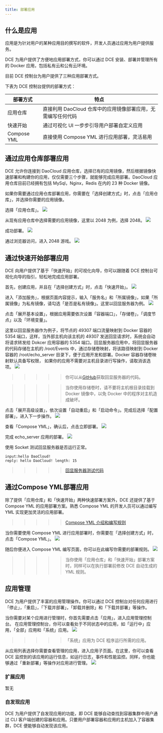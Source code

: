 ```yaml
---
title: 部署应用
---
```


## 什么是应用
应用是为针对用户的某种应用目的撰写的软件，开发人员通过应用为用户提供服务。

DCE 为用户提供了方便地应用部署方式，你可以通过 DCE 安装、部署并管理所有的 Docker 应用，包括私有云和公有云环境。

目前 DCE 控制台为用户提供了三种应用部署方式。

下表为 DCE 控制台提供的部署方式：

| 部署方式 | 特点 |
| ------- | --- |
| 应用仓库 | 直接利用 DaoCloud 仓库中的应用镜像部署应用，无需编写任何代码 |
| 快速开始 | 通过可视化 UI 一步步引导用户部署自定义应用 |
| Compose YML | 直接使用 Compose YML 进行应用部署，灵活易用 |

## 通过应用仓库部署应用

DCE 允许你连接到 DaoCloud 应用仓库，选择已有的应用镜像，然后根据镜像快速部署和构建你的应用，仅仅需要三个步骤，就能够完成应用部署。DaoCloud 应用仓库目前已经拥有包括 MySql，Nginx，Redis 在内的 23 种 Docker 镜像。

如果你需要通过应用仓库部署应用，你需要在「选择创建方式」时，点击「应用仓库」，并选择你需要的应用镜像。

选择「应用仓库」。
![](application_hub_1.png)

从现有应用仓库中选择需要的应用镜像，这里以 2048 为例，选择 2048。
![](application_hub_2.png)

成功部署。
![](application_hub_3.png)

通过浏览器访问，进入 2048 游戏。
![](application_hub_4.png)


## 通过快速开始部署应用

DCE 向用户提供了基于「快速开始」的可视化向导，你可以跟随着 DCE 控制台可视化向导的指引，轻松地完成应用部署。

首先，创建应用，并且在「选择创建方式」时，点击「快速开始」。
![](echo_server_1.png)

进入「添加服务」，根据页面内容提示，输入「服务名」和「所属镜像」，如果「所属镜像」为私有镜像，请勾选「是否是私有镜像」。这里以回显服务器为例。
![](echo_server_2.png)

点击「展开基本设置」，根据应用需要依次设置「容器端口」，「存储卷」，「调度节点」以及「环境变量」。

这里以回显服务器作为例子，将节点的 49307 端口流量映射到 Docker 容器的 5354 端口，这样，当外部主机向该主机的 49307 发送回显请求时，系统会自动将请求转发给 Dokcer 应用容器的 5354 端口。回显服务器应用中，将回显服务器的代码存储在主机的 /root/Events 中，通过存储卷映射，将该路径映射到 Docker 容器的 /root/echo_server 目录下，便于应用开发和部署。Docker 容器存储卷映射默认具备写权限， 如果你的应用不需要对主机目录进行写操作，请取消该选项。
![](echo_server_3.png)

>>>>> 你可以从[GitHub](https://github.com/chengxuyuanfei/Events/tree/docker_echo)获取回显服务器的代码。


>>>>> 当你使用存储卷时，请不要将主机根目录挂载到 Docker 镜像中，以免 Docker 中的程序对主机造成破坏。

点击「展开高级设置」，依次设置「自动重启」和「启动命令」。完成后选择「配置部署」，进入下一步操作。
![](echo_server_4.png)

查看「Compose YML」，确认后，点击立即部署。
![](echo_server_5.png)

完成 echo_server 应用的部署。
![](echo_server_6.png)

使用 Socket 测试回显服务器是否运行正常。
```
input:hello DaoCloud!
reply: hello DaoCloud! length: 15
```
>>>>> [回显服务器测试代码](https://github.com/chengxuyuanfei/Events/blob/docker_echo/client.py)



## 通过Compose YML部署应用

除了提供「应用仓库」和「快速开始」两种快速部署方案外，DCE 还提供了基于 Compose YML 的应用部署方案。熟悉 Compose YML 的开发人员可以通过编写 YML 实现更加灵活的应用部署。
>>>>> [Compose YML 介绍和编写规则](https://docs.docker.com/compose/compose-file/)

当你需要使用 Compose YML 进行应用部署时，你需要在「选择创建方式」时，点击「Compose YML」。
![](compose_yml_1.png)

随后你便进入 Compose YML 编写页面，你可以在此编写你需要的部署规则。
![](compose_yml_2.png)

>>>>> 当你使用「应用仓库」和「快速开始」部署方案时，同样可以在执行部署前修改 DCE 自动生成的 YML 规则。

## 应用管理
DCE 为用户提供了丰富的应用管理操作。你可以通过 DCE 控制台对任何应用进行「停止」，「重启」，「下载并部署」，「卸载并删除」和「下载并部署」等操作。

当你需要对某个应用进行管理时，你首先需要点击「应用」，进入应用管理控制台。
在应用管理控制台，你可以查看处于不同状态中的应用，如「运行中」应用，「全部」应用和「系统」应用。
![](application_manage_1.png)

>>>>> 「系统」应用为 DCE 程序运行所需的应用。

从应用列表选择你需要查看管理的应用，进入应用子页面。在这里，你可以查看 DCE 监控到的该应用的运行信息，如运行日志，事件和性能监控。同样，你也能够通过「重新部署」等操作对应用进行管理。
![](application_manage_2.png)


### 扩展应用
暂无

### 自发现应用
DCE 为用户提供了自发现应用的功能，即 DCE 能够自动查找到容器集群中用户通过 CLI 客户端创建的容器和应用。只要用户部署容器和应用的主机加入了容器集群，DCE 便能够自动发现该应用。




